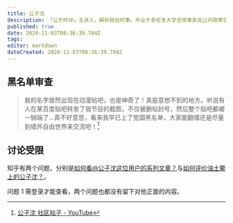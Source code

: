 ```yaml
---
title: 公子沈
description: 「公子时评」主讲人，解析政经时事。毕业于多伦多大学全球事务及公共政策学院、香港中文大学东亚研究中心硕士。
published: true
date: 2020-11-03T08:36:39.704Z
tags: 
editor: markdown
dateCreated: 2020-11-03T08:36:39.704Z
---
```


黑名单审查
----------

> 我的名字居然出现在动漫贴吧，也是神奇了！真是意想不到的地方。听说有人在某百度贴吧转发了我节目的截图，不仅被删帖封号，然后整个贴吧都被一锅端了...真不好意思，看来我早已上了党国黑名单，大家能翻墙还是尽量到墙外自由世界来交流吧！[^UgxItHnP]

[^UgxItHnP]: [公子沈 社区帖子 - YouTube](https://archive.is/YpGXF "https://web.archive.org/web/20201102153427/https://www.youtube.com/post/UgxItHnPYtKKRuWbLKl4AaABCQ")

讨论受限
--------

知乎有两个问题，分别是[如何看@公子沈这位用户的系列文章？](https://web.archive.org/web/20201103073941if_/https://www.google.com/search?q=www.zhihu.com%2Fquestion%2F334466750)与[如何评价油土鳖上的公子沈？](https://web.archive.org/web/20201103073802/https://www.zhihu.com/question/415322261)。

问题 1 需登录才能查看，两个问题也都没有留下对他正面的内容。
